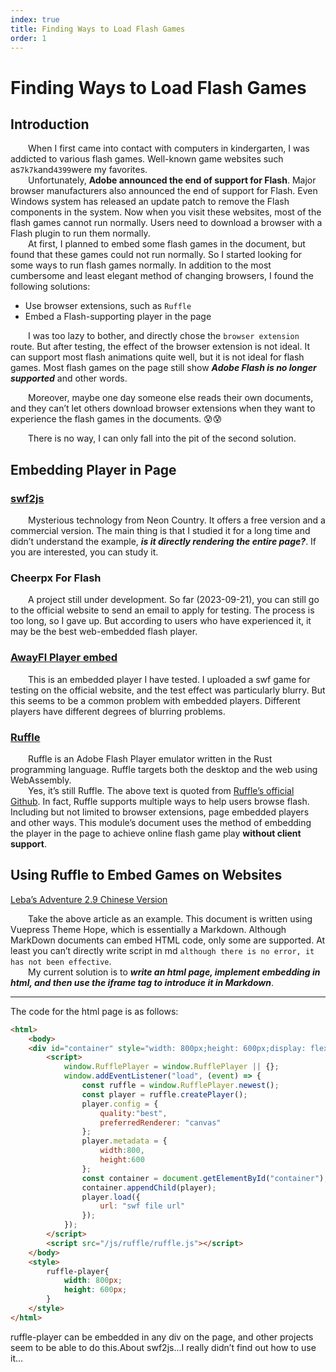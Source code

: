 ```yaml
---
index: true
title: Finding Ways to Load Flash Games
order: 1
---
```

# Finding Ways to Load Flash Games

## Introduction

&ensp;&ensp;&ensp;&ensp;When I first came into contact with computers in kindergarten, I was addicted to various flash games. Well-known game websites such as`7k7k`and`4399`were my favorites.  
&ensp;&ensp;&ensp;&ensp;Unfortunately, **Adobe announced the end of support for Flash**. Major browser manufacturers also announced the end of support for Flash. Even Windows system has released an update patch to remove the Flash components in the system. Now when you visit these websites, most of the flash games cannot run normally. Users need to download a browser with a Flash plugin to run them normally.  
&ensp;&ensp;&ensp;&ensp;At first, I planned to embed some flash games in the document, but found that these games could not run normally. So I started looking for some ways to run flash games normally. In addition to the most cumbersome and least elegant method of changing browsers, I found the following solutions:
- Use browser extensions, such as `Ruffle`
- Embed a Flash-supporting player in the page

&ensp;&ensp;&ensp;&ensp;I was too lazy to bother, and directly chose the `browser extension` route. But after testing, the effect of the browser extension is not ideal. It can support most flash animations quite well, but it is not ideal for flash games. Most flash games on the page still show ***Adobe Flash is no longer supported*** and other words.  

&ensp;&ensp;&ensp;&ensp;Moreover, maybe one day someone else reads their own documents, and they can’t let others download browser extensions when they want to experience the flash games in the documents. :cold_sweat::cold_sweat:

&ensp;&ensp;&ensp;&ensp;There is no way, I can only fall into the pit of the second solution.

## Embedding Player in Page

### [swf2js](https://github.com/swf2js/swf2js)
&ensp;&ensp;&ensp;&ensp;Mysterious technology from Neon Country. It offers a free version and a commercial version. The main thing is that I studied it for a long time and didn’t understand the example, ***is it directly rendering the entire page?***. If you are interested, you can study it.

### Cheerpx For Flash
&ensp;&ensp;&ensp;&ensp;A project still under development. So far (2023-09-21), you can still go to the official website to send an email to apply for testing. The process is too long, so I gave up. But according to users who have experienced it, it may be the best web-embedded flash player.

### [AwayFl Player embed](https://github.com/awayfl/away-player-embed)
&ensp;&ensp;&ensp;&ensp;This is an embedded player I have tested. I uploaded a swf game for testing on the official website, and the test effect was particularly blurry. But this seems to be a common problem with embedded players. Different players have different degrees of blurring problems.
### [Ruffle](https://github.com/ruffle-rs/ruffle)
&ensp;&ensp;&ensp;&ensp;Ruffle is an Adobe Flash Player emulator written in the Rust programming language. Ruffle targets both the desktop and the web using WebAssembly.  
&ensp;&ensp;&ensp;&ensp;Yes, it’s still Ruffle. The above text is quoted from [Ruffle’s official Github](https://github.com/ruffle-rs/ruffle). In fact, Ruffle supports multiple ways to help users browse flash. Including but not limited to browser extensions, page embedded players and other ways. This module’s document uses the method of embedding the player in the page to achieve online flash game play **without client support**.

## Using Ruffle to Embed Games on Websites
[Leba’s Adventure 2.9 Chinese Version](./games/Leba2_9.md)  

&ensp;&ensp;&ensp;&ensp;Take the above article as an example. This document is written using Vuepress Theme Hope, which is essentially a Markdown. Although MarkDown documents can embed HTML code, only some are supported. At least you can’t directly write script in md `although there is no error, it has not been effective`.  
&ensp;&ensp;&ensp;&ensp;My current solution is to ***write an html page, implement embedding in html, and then use the iframe tag to introduce it in Markdown***.  

-----------------
The code for the html page is as follows:
```html
<html>
    <body>
    <div id="container" style="width: 800px;height: 600px;display: flex;justify-content: center"></div>
        <script>
            window.RufflePlayer = window.RufflePlayer || {};
            window.addEventListener("load", (event) => {
                const ruffle = window.RufflePlayer.newest();
                const player = ruffle.createPlayer();
                player.config = {
                    quality:"best",
                    preferredRenderer: "canvas"
                };
                player.metadata = {
                    width:800,
                    height:600
                };
                const container = document.getElementById("container");
                container.appendChild(player);
                player.load({
                    url: "swf file url"
                });
            });
        </script>
        <script src="/js/ruffle/ruffle.js"></script>
    </body>
    <style>
        ruffle-player{
            width: 800px;
            height: 600px;
        }
    </style>
</html>
```
ruffle-player can be embedded in any div on the page, and other projects seem to be able to do this.About swf2js...I really didn’t find out how to use it...